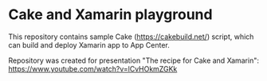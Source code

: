 # Cake and Xamarin playground

This repository contains sample Cake (https://cakebuild.net/) script, which can build and deploy Xamarin app to App Center.

Repository was created for presentation "The recipe for Cake and Xamarin": https://www.youtube.com/watch?v=lCvHOkmZGKk
